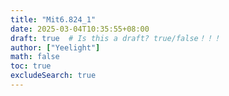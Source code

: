 ```yaml
---
title: "Mit6.824_1"
date: 2025-03-04T10:35:55+08:00
draft: true  # Is this a draft? true/false！！！
author: ["Yeelight"]
math: false
toc: true
excludeSearch: true
---
```

